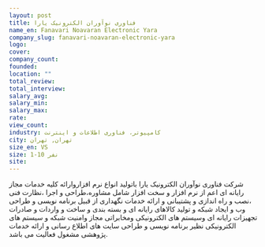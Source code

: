 ```yaml
---
layout: post
title: فناوری نوآوران الکترونیک یارا
name_en: Fanavari Noavaran Electronic Yara
company_slug: fanavari-noavaran-electronic-yara
logo: 
cover: 
company_count:
founded:
location: ""
total_review: 
total_interview: 
salary_avg: 
salary_min: 
salary_max: 
rate: 
view_count: 
industry: کامپیوتر، فناوری اطلاعات و اینترنت
city: تهران, تهران
size_en: VS
size: 1-10 نفر
site: 
---
```


شرکت فناوری نوآوران الکترونیک یارا باتولید انواع نرم افزاروارائه کلیه خدمات مجاز رایانه ای اعم از نرم افزار و سخت افزار شامل مشاوره،طراحی و اجرا ،نظارت فنی ،نصب و راه اندازی و پشتیبانی و ارائه خدمات نگهداری از قبیل برنامه نویسی و طراحی وب و ایجاد شبکه و تولید کالاهای رایانه ای و بسته بندی و ساخت و واردات و صادرات تجهیزات رایانه ای وسیستم های الکترونیکی ومخابراتی مجاز وامنیت شبکه و سیستم های الکترونیکی نظیر برنامه نویسی و طراحی سایت های اطلاع رسانی و ارائه خدمات پژوهشی مشغول فعالیت می باشد.
